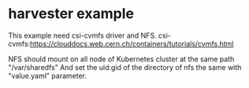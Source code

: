 # harvester example
This example need csi-cvmfs driver and NFS.
csi-cvmfs:https://clouddocs.web.cern.ch/containers/tutorials/cvmfs.html

NFS should mount on all node of Kubernetes cluster at the same path "/var/sharedfs"
And set the uid:gid of the directory of nfs the same with "value.yaml" parameter.

